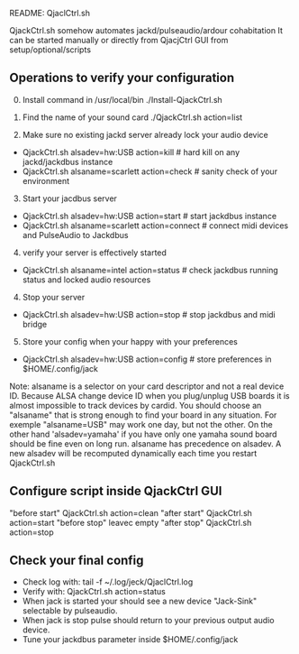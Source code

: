 README: QjaclCtrl.sh

QjackCtrl.sh somehow automates jackd/pulseaudio/ardour cohabitation
It can be started manually or directly from QjacjCtrl GUI from setup/optional/scripts


Operations to verify your configuration
-----------------------------------------

0) Install command in /usr/local/bin
  ./Install-QjackCtrl.sh

1) Find the name of your sound card
   ./QjackCtrl.sh action=list

2) Make sure no existing jackd server already lock your audio device
 - QjackCtrl.sh  alsadev=hw:USB  action=kill    # hard kill on any jackd/jackdbus instance
 - QjackCtrl.sh  alsaname=scarlett  action=check   # sanity check of your environment

3) Start your jacdbus server
 - QjackCtrl.sh  alsadev=hw:USB  action=start   # start jackdbus instance 
 - QjackCtrl.sh  alsaname=scarlett  action=connect # connect midi devices and PulseAudio to Jackdbus

4) verify your server is effectively started
- QjackCtrl.sh  alsaname=intel  action=status  # check jackdbus running status and locked audio resources

4) Stop your server
 - QjackCtrl.sh  alsadev=hw:USB  action=stop    # stop jackdbus and midi bridge

5) Store your config when your happy with your preferences
 - QjackCtrl.sh  alsadev=hw:USB  action=config  # store preferences in $HOME/.config/jack

Note: alsaname is a selector on your card descriptor and not a real device ID.
Because ALSA change device ID when you plug/unplug USB boards it is almost impossible to track devices by cardid.
You should choose an "alsaname" that is strong enough to find your board in any situation.
For exemple "alsaname=USB" may work one day, but not the other. On the other hand
'alsadev=yamaha' if you have only one yamaha sound board should be fine even on long run.
alsaname has precedence on alsadev. A new alsadev will be recomputed dynamically each time you
restart QjackCtrl.sh


Configure script inside QjackCtrl GUI 
---------------------------------------
  "before start" QjackCtrl.sh  action=clean
  "after start"  QjackCtrl.sh  action=start
  "before stop"  leavec empty
  "after stop"   QjackCtrl.sh  action=stop

Check your final config
------------------------
 - Check log with:   tail -f ~/.log/jeck/QjaclCtrl.log
 - Verify with:      QjackCtrl.sh action=status
 - When jack is started your should see a new device "Jack-Sink" selectable by pulseaudio.
 - When jack is stop pulse should return to your previous output audio device.
 - Tune your jackdbus parameter inside $HOME/.config/jack
     

